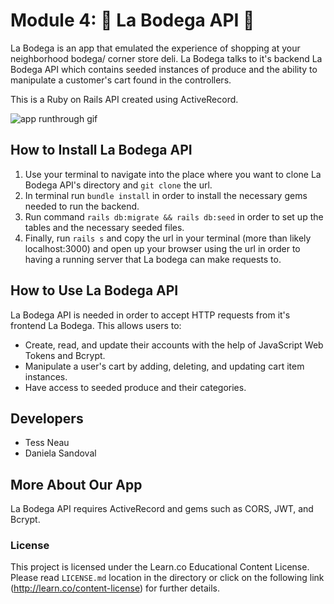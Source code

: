 # Module 4: 🏬 La Bodega API 🏬

La Bodega is an app that emulated the experience of shopping at your neighborhood bodega/ corner store deli. La Bodega talks to it's backend La Bodega API which contains seeded instances of produce and the ability to manipulate a customer's cart found in the controllers. 

This is a Ruby on Rails API created using ActiveRecord.

![app runthrough gif](https://giant.gfycat.com/FragrantSkinnyGemsbuck.gif)

## How to Install La Bodega API
1. Use your terminal to navigate into the place where you want to clone La Bodega API's directory and `git clone` the url.
2. In terminal run `bundle install` in order to install the necessary gems needed to run the backend.
3. Run command `rails db:migrate && rails db:seed` in order to set up the tables and the necessary seeded files.
4. Finally, run `rails s` and copy the url in your terminal (more than likely localhost:3000) and open up your browser using the url in order to having a running server that La bodega can make requests to.

## How to Use La Bodega API
La Bodega API is needed in order to accept HTTP requests from it's frontend La Bodega. This allows users to:
* Create, read, and update their accounts with the help of JavaScript Web Tokens and Bcrypt.
* Manipulate a user's cart by adding, deleting, and updating cart item instances.
* Have access to seeded produce and their categories. 

## Developers
* Tess Neau
* Daniela Sandoval

## More About Our App
La Bodega API requires ActiveRecord and gems such as CORS, JWT, and Bcrypt.

### License
This project is licensed under the Learn.co Educational Content License. Please read `LICENSE.md` location in the directory or click on the following link (http://learn.co/content-license) for further details.
